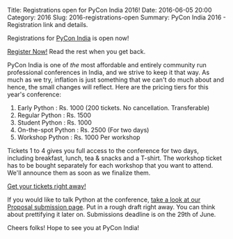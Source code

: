Title: Registrations open for PyCon India 2016!
Date: 2016-06-05 20:00
Category: 2016
Slug: 2016-registrations-open
Summary: PyCon India 2016 - Registration link and details.

Registrations for [PyCon India](http://in.pycon.org/2016) is open now!

[Register Now!](https://in.explara.com/e/pycon-india-2016) Read the rest when you
get back.

PyCon India is one of *the* most affordable and entirely community run professional
conferences in India, and we strive to keep it that way. As much as we try, inflation
is just something that we can't do much about and hence, the small changes will reflect.
Here are the pricing tiers for this year's conference:

1. Early Python          : Rs. 1000 (200 tickets. No cancellation. Transferable)
2. Regular Python        : Rs. 1500
3. Student Python        : Rs. 1000
4. On-the-spot Python    : Rs. 2500 (For two days)
5. Workshop Python       : Rs. 1000 Per workshop

Tickets 1 to 4 gives you full access to the conference for two days, including breakfast,
 lunch, tea & snacks and a T-shirt. The workshop ticket has to be bought separately for
each workshop that you want to attend. We'll announce them as soon as we finalize them.

[Get your tickets right away!](https://in.explara.com/e/pycon-india-2016)

If you would like to talk Python at the conference, [take a look at our Proposal
submission page](https://in.pycon.org/cfp/2016/proposals/). Put in a rough
draft right away. You can think about prettifying it later on. Submissions deadline is
on the 29th of June.

Cheers folks! Hope to see you at PyCon India!
